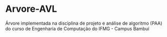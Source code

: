 # Arvore-AVL
Árvore implementada na disciplina de projeto e análise de algoritmo (PAA) do curso de Engenharia de Computação do IFMG - Campus Bambuí
